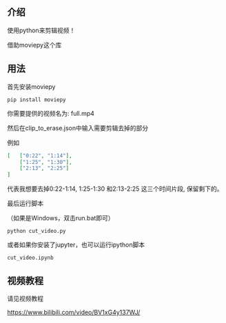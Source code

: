 ## 介绍
使用python来剪辑视频！

借助moviepy这个库




## 用法
首先安装moviepy
```
pip install moviepy
```

你需要提供的视频名为: full.mp4

然后在clip_to_erase.json中输入需要剪辑去掉的部分

例如
```json
[   ["0:22", "1:14"],
    ["1:25", "1:30"],
    ["2:13", "2:25"]
]
```

代表我想要去掉0:22-1:14, 1:25-1:30 和2:13-2:25 这三个时间片段, 保留剩下的。



最后运行脚本

（如果是Windows，双击run.bat即可）

```
python cut_video.py
```

或者如果你安装了jupyter，也可以运行ipython脚本

```
cut_video.ipynb
```

## 视频教程

请见视频教程

https://www.bilibili.com/video/BV1xG4y137WJ/
